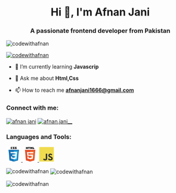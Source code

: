 <h1 align="center">Hi 👋, I'm Afnan Jani</h1>
<h3 align="center">A passionate frontend developer from Pakistan</h3>

<p align="left"> <img src="https://komarev.com/ghpvc/?username=codewithafnan&label=Profile%20views&color=0e75b6&style=flat" alt="codewithafnan" /> </p>

<p align="left"> <a href="https://github.com/ryo-ma/github-profile-trophy"><img src="https://github-profile-trophy.vercel.app/?username=codewithafnan" alt="codewithafnan" /></a> </p>

- 🌱 I’m currently learning **Javascrip**

- 💬 Ask me about **Html,Css**

- 📫 How to reach me **afnanjani1666@gmail.com**

<h3 align="left">Connect with me:</h3>
<p align="left">
<a href="https://linkedin.com/in/afnan jani" target="blank"><img align="center" src="https://raw.githubusercontent.com/rahuldkjain/github-profile-readme-generator/master/src/images/icons/Social/linked-in-alt.svg" alt="afnan jani" height="30" width="40" /></a>
<a href="https://instagram.com/afnan.jani__" target="blank"><img align="center" src="https://raw.githubusercontent.com/rahuldkjain/github-profile-readme-generator/master/src/images/icons/Social/instagram.svg" alt="afnan.jani__" height="30" width="40" /></a>
</p>

<h3 align="left">Languages and Tools:</h3>
<p align="left"> <a href="https://www.w3schools.com/css/" target="_blank" rel="noreferrer"> <img src="https://raw.githubusercontent.com/devicons/devicon/master/icons/css3/css3-original-wordmark.svg" alt="css3" width="40" height="40"/> </a> <a href="https://www.w3.org/html/" target="_blank" rel="noreferrer"> <img src="https://raw.githubusercontent.com/devicons/devicon/master/icons/html5/html5-original-wordmark.svg" alt="html5" width="40" height="40"/> </a> <a href="https://developer.mozilla.org/en-US/docs/Web/JavaScript" target="_blank" rel="noreferrer"> <img src="https://raw.githubusercontent.com/devicons/devicon/master/icons/javascript/javascript-original.svg" alt="javascript" width="40" height="40"/> </a> </p>

<p><img align="left" src="https://github-readme-stats.vercel.app/api/top-langs?username=codewithafnan&show_icons=true&locale=en&layout=compact" alt="codewithafnan" /></p>

<p>&nbsp;<img align="center" src="https://github-readme-stats.vercel.app/api?username=codewithafnan&show_icons=true&locale=en" alt="codewithafnan" /></p>

<p><img align="center" src="https://github-readme-streak-stats.herokuapp.com/?user=codewithafnan&" alt="codewithafnan" /></p>
